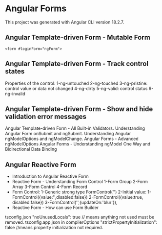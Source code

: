 # Angular Forms
This project was generated with Angular CLI version 18.2.7.
## Angular Template-driven Form - Mutable Form
    <form #loginForm="ngForm">
## Angular Template-driven Form - Track control states
Properties of the control:
1-ng-untouched
2-ng-touched
3-ng-pristine: control value or data not changed 
4-ng-dirty
5-ng-valid: control status
6-ng-invalid

## Angular Template-driven Form - Show and hide validation error messages
Angular Template-driven Form - All Built-in Validators.
Understanding Angular Form onSubmit and ngSubmit.
Understanding Angular ngModelOptions and ngModelChange.
Angular Forms - Advanced ngModelOptions
Angular Forms - Understanding ngModel One Way and Bidirectional Data Binding

## Angular Reactive Form
- Introduction to Angular Reactive Form
- Reactive Form - Understanding Form Control
    1-Form Group 2-Form Array 3-Form Control 4-Form Record
- Form Control:
    1-Generic strong type FormControl<string>('')
    2-Initial value:
        1-FormControl<string>({value:'',disabled:false})
        2-FormControl<boolean>({value:true, disabled:false})
        3-FormControl<string>('',{updateOn:'blur'}), 
- Reactive Form - How can use Form Builder


tsconfig.json "noUnusedLocals": true // means anything not used must be removed.
tsconfig.app.json in compilerOptions "strictPropertyInitialization": false //means property initialization not required.